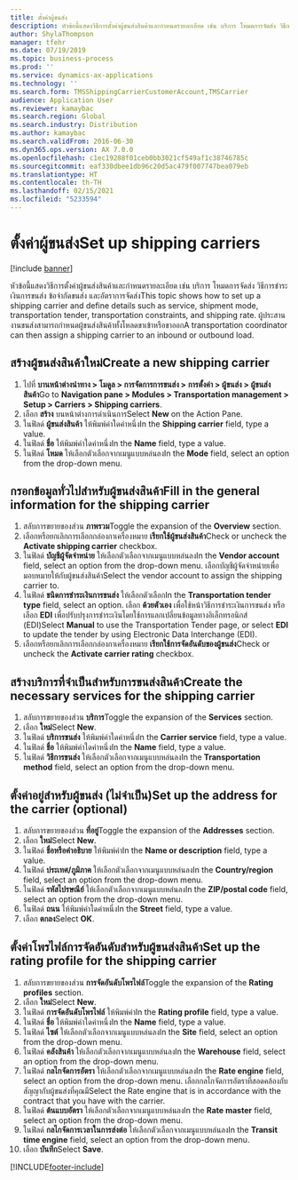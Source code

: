 ```yaml
---
title: ตั้งค่าผู้ขนส่ง
description: หัวข้อนี้แสดงวิธีการตั้งค่าผู้ขนส่งสินค้าและกำหนดรายละเอียด เช่น บริการ โหมดการจัดส่ง วิธีการชำระเงินการขนส่ง ข้อจำกัดขนส่ง และอัตราการจัดส่ง
author: ShylaThompson
manager: tfehr
ms.date: 07/19/2019
ms.topic: business-process
ms.prod: ''
ms.service: dynamics-ax-applications
ms.technology: ''
ms.search.form: TMSShippingCarrierCustomerAccount,TMSCarrier
audience: Application User
ms.reviewer: kamaybac
ms.search.region: Global
ms.search.industry: Distribution
ms.author: kamaybac
ms.search.validFrom: 2016-06-30
ms.dyn365.ops.version: AX 7.0.0
ms.openlocfilehash: c1ec19288f01ceb0bb3021cf549af1c38746785c
ms.sourcegitcommit: eaf330dbee1db96c20d5ac479f007747bea079eb
ms.translationtype: HT
ms.contentlocale: th-TH
ms.lasthandoff: 02/15/2021
ms.locfileid: "5233594"
---
```

# <a name="set-up-shipping-carriers"></a><span data-ttu-id="5fb0b-103">ตั้งค่าผู้ขนส่ง</span><span class="sxs-lookup"><span data-stu-id="5fb0b-103">Set up shipping carriers</span></span>

[!include [banner](../../includes/banner.md)]

<span data-ttu-id="5fb0b-104">หัวข้อนี้แสดงวิธีการตั้งค่าผู้ขนส่งสินค้าและกำหนดรายละเอียด เช่น บริการ โหมดการจัดส่ง วิธีการชำระเงินการขนส่ง ข้อจำกัดขนส่ง และอัตราการจัดส่ง</span><span class="sxs-lookup"><span data-stu-id="5fb0b-104">This topic shows how to set up a shipping carrier and define details such as service, shipment mode, transportation tender, transportation constraints, and shipping rate.</span></span> <span data-ttu-id="5fb0b-105">ผู้ประสานงานขนส่งสามารถกำหนดผู้ขนส่งสินค้าทั้งโหลดขาเข้าหรือขาออก</span><span class="sxs-lookup"><span data-stu-id="5fb0b-105">A transportation coordinator can then assign a shipping carrier to an inbound or outbound load.</span></span>


## <a name="create-a-new-shipping-carrier"></a><span data-ttu-id="5fb0b-106">สร้างผู้ขนส่งสินค้าใหม่</span><span class="sxs-lookup"><span data-stu-id="5fb0b-106">Create a new shipping carrier</span></span>
1. <span data-ttu-id="5fb0b-107">ไปที่ **บานหน้าต่างนำทาง > โมดูล > การจัดการการขนส่ง > การตั้งค่า > ผู้ขนส่ง > ผู้ขนส่งสินค้า**</span><span class="sxs-lookup"><span data-stu-id="5fb0b-107">Go to **Navigation pane > Modules > Transportation management > Setup > Carriers > Shipping carriers**.</span></span>
2. <span data-ttu-id="5fb0b-108">เลือก **สร้าง** บนหน้าต่างการดำเนินการ</span><span class="sxs-lookup"><span data-stu-id="5fb0b-108">Select **New** on the Action Pane.</span></span>
3. <span data-ttu-id="5fb0b-109">ในฟิลด์ **ผู้ขนส่งสินค้า** ให้พิมพ์ค่าใดค่าหนึ่ง</span><span class="sxs-lookup"><span data-stu-id="5fb0b-109">In the **Shipping carrier** field, type a value.</span></span>
4. <span data-ttu-id="5fb0b-110">ในฟิลด์ **ชื่อ** ให้พิมพ์ค่าใดค่าหนึ่ง</span><span class="sxs-lookup"><span data-stu-id="5fb0b-110">In the **Name** field, type a value.</span></span>
5. <span data-ttu-id="5fb0b-111">ในฟิลด์ **โหมด** ให้เลือกตัวเลือกจากเมนูแบบหล่นลง</span><span class="sxs-lookup"><span data-stu-id="5fb0b-111">In the **Mode** field, select an option from the drop-down menu.</span></span>

## <a name="fill-in-the-general-information-for-the-shipping-carrier"></a><span data-ttu-id="5fb0b-112">กรอกข้อมูลทั่วไปสำหรับผู้ขนส่งสินค้า</span><span class="sxs-lookup"><span data-stu-id="5fb0b-112">Fill in the general information for the shipping carrier</span></span>
1. <span data-ttu-id="5fb0b-113">สลับการขยายของส่วน **ภาพรวม**</span><span class="sxs-lookup"><span data-stu-id="5fb0b-113">Toggle the expansion of the **Overview** section.</span></span>
2. <span data-ttu-id="5fb0b-114">เลือกหรือยกเลิกการเลือกกล่องกาเครื่องหมาย **เรียกใช้ผู้ขนส่งสินค้า**</span><span class="sxs-lookup"><span data-stu-id="5fb0b-114">Check or uncheck the **Activate shipping carrier** checkbox.</span></span>
3. <span data-ttu-id="5fb0b-115">ในฟิลด์ **บัญชีผู้จัดจำหน่าย** ให้เลือกตัวเลือกจากเมนูแบบหล่นลง</span><span class="sxs-lookup"><span data-stu-id="5fb0b-115">In the **Vendor account** field, select an option from the drop-down menu.</span></span> <span data-ttu-id="5fb0b-116">เลือกบัญชีผู้จัดจำหน่ายเพื่อมอบหมายให้กับผู้ขนส่งสินค้า</span><span class="sxs-lookup"><span data-stu-id="5fb0b-116">Select the vendor account to assign the shipping carrier to.</span></span>  
4. <span data-ttu-id="5fb0b-117">ในฟิลด์ **ชนิดการชำระเงินการขนส่ง** ให้เลือกตัวเลือก</span><span class="sxs-lookup"><span data-stu-id="5fb0b-117">In the **Transportation tender type** field, select an option.</span></span> <span data-ttu-id="5fb0b-118">เลือก **ด้วยตัวเอง** เพื่อใช้หน้าวิธีการชำระเงินการขนส่ง หรือเลือก **EDI** เพื่อปรับปรุงการชำระเงินโดยใช้การแลกเปลี่ยนข้อมูลทางอิเล็กทรอนิกส์ (EDI)</span><span class="sxs-lookup"><span data-stu-id="5fb0b-118">Select **Manual** to use the Transportation Tender page, or select **EDI** to update the tender by using Electronic Data Interchange (EDI).</span></span>  
5. <span data-ttu-id="5fb0b-119">เลือกหรือยกเลิกการเลือกกล่องกาเครื่องหมาย **เรียกใช้การจัดอันดับของผู้ขนส่ง**</span><span class="sxs-lookup"><span data-stu-id="5fb0b-119">Check or uncheck the **Activate carrier rating** checkbox.</span></span>

## <a name="create-the-necessary-services-for-the-shipping-carrier"></a><span data-ttu-id="5fb0b-120">สร้างบริการที่จำเป็นสำหรับการขนส่งสินค้า</span><span class="sxs-lookup"><span data-stu-id="5fb0b-120">Create the necessary services for the shipping carrier</span></span>
1. <span data-ttu-id="5fb0b-121">สลับการขยายของส่วน **บริการ**</span><span class="sxs-lookup"><span data-stu-id="5fb0b-121">Toggle the expansion of the **Services** section.</span></span>
2. <span data-ttu-id="5fb0b-122">เลือก **ใหม่**</span><span class="sxs-lookup"><span data-stu-id="5fb0b-122">Select **New**.</span></span>
3. <span data-ttu-id="5fb0b-123">ในฟิลด์ **บริการขนส่ง** ให้พิมพ์ค่าใดค่าหนึ่ง</span><span class="sxs-lookup"><span data-stu-id="5fb0b-123">In the **Carrier service** field, type a value.</span></span>
4. <span data-ttu-id="5fb0b-124">ในฟิลด์ **ชื่อ** ให้พิมพ์ค่าใดค่าหนึ่ง</span><span class="sxs-lookup"><span data-stu-id="5fb0b-124">In the **Name** field, type a value.</span></span>
5. <span data-ttu-id="5fb0b-125">ในฟิลด์ **วิธีการขนส่ง** ให้เลือกตัวเลือกจากเมนูแบบหล่นลง</span><span class="sxs-lookup"><span data-stu-id="5fb0b-125">In the **Transportation method** field, select an option from the drop-down menu.</span></span>

## <a name="set-up-the-address-for-the-carrier-optional"></a><span data-ttu-id="5fb0b-126">ตั้งค่าอยู่สำหรับผู้ขนส่ง (ไม่จำเป็น)</span><span class="sxs-lookup"><span data-stu-id="5fb0b-126">Set up the address for the carrier (optional)</span></span>
1. <span data-ttu-id="5fb0b-127">สลับการขยายของส่วน **ที่อยู่**</span><span class="sxs-lookup"><span data-stu-id="5fb0b-127">Toggle the expansion of the **Addresses** section.</span></span>
2. <span data-ttu-id="5fb0b-128">เลือก **ใหม่**</span><span class="sxs-lookup"><span data-stu-id="5fb0b-128">Select **New**.</span></span>
3. <span data-ttu-id="5fb0b-129">ในฟิลด์ **ชื่อหรือคำอธิบาย** ให้พิมพ์ค่า</span><span class="sxs-lookup"><span data-stu-id="5fb0b-129">In the **Name or description** field, type a value.</span></span>
4. <span data-ttu-id="5fb0b-130">ในฟิลด์ **ประเทศ/ภูมิภาค** ให้เลือกตัวเลือกจากเมนูแบบหล่นลง</span><span class="sxs-lookup"><span data-stu-id="5fb0b-130">In the **Country/region** field, select an option from the drop-down menu.</span></span>
5. <span data-ttu-id="5fb0b-131">ในฟิลด์ **รหัสไปรษณีย์** ให้เลือกตัวเลือกจากเมนูแบบหล่นลง</span><span class="sxs-lookup"><span data-stu-id="5fb0b-131">In the **ZIP/postal code** field, select an option from the drop-down menu.</span></span>
6. <span data-ttu-id="5fb0b-132">ในฟิลด์ **ถนน** ให้พิมพ์ค่าใดค่าหนึ่ง</span><span class="sxs-lookup"><span data-stu-id="5fb0b-132">In the **Street** field, type a value.</span></span>
7. <span data-ttu-id="5fb0b-133">เลือก **ตกลง**</span><span class="sxs-lookup"><span data-stu-id="5fb0b-133">Select **OK**.</span></span>

## <a name="set-up-the-rating-profile-for-the-shipping-carrier"></a><span data-ttu-id="5fb0b-134">ตั้งค่าโพรไฟล์การจัดอันดับสำหรับผู้ขนส่งสินค้า</span><span class="sxs-lookup"><span data-stu-id="5fb0b-134">Set up the rating profile for the shipping carrier</span></span>
1. <span data-ttu-id="5fb0b-135">สลับการขยายของส่วน **การจัดอันดับโพรไฟล์**</span><span class="sxs-lookup"><span data-stu-id="5fb0b-135">Toggle the expansion of the **Rating profiles** section.</span></span>
2. <span data-ttu-id="5fb0b-136">เลือก **ใหม่**</span><span class="sxs-lookup"><span data-stu-id="5fb0b-136">Select **New**.</span></span>
3. <span data-ttu-id="5fb0b-137">ในฟิลด์ **การจัดอันดับโพรไฟล์** ให้พิมพ์ค่า</span><span class="sxs-lookup"><span data-stu-id="5fb0b-137">In the **Rating profile** field, type a value.</span></span>
4. <span data-ttu-id="5fb0b-138">ในฟิลด์ **ชื่อ** ให้พิมพ์ค่าใดค่าหนึ่ง</span><span class="sxs-lookup"><span data-stu-id="5fb0b-138">In the **Name** field, type a value.</span></span>
5. <span data-ttu-id="5fb0b-139">ในฟิลด์ **ไซต์** ให้เลือกตัวเลือกจากเมนูแบบหล่นลง</span><span class="sxs-lookup"><span data-stu-id="5fb0b-139">In the **Site** field, select an option from the drop-down menu.</span></span>
6. <span data-ttu-id="5fb0b-140">ในฟิลด์ **คลังสินค้า** ให้เลือกตัวเลือกจากเมนูแบบหล่นลง</span><span class="sxs-lookup"><span data-stu-id="5fb0b-140">In the **Warehouse** field, select an option from the drop-down menu.</span></span>
7. <span data-ttu-id="5fb0b-141">ในฟิลด์ **กลไกจัดการอัตรา** ให้เลือกตัวเลือกจากเมนูแบบหล่นลง</span><span class="sxs-lookup"><span data-stu-id="5fb0b-141">In the **Rate engine** field, select an option from the drop-down menu.</span></span> <span data-ttu-id="5fb0b-142">เลือกกลไกจัดการอัตราที่สอดคล้องกับสัญญากับผู้ขนส่งที่คุณมี</span><span class="sxs-lookup"><span data-stu-id="5fb0b-142">Select the Rate engine that is in accordance with the contract that you have with the carrier.</span></span>  
8. <span data-ttu-id="5fb0b-143">ในฟิลด์ **ต้นแบบอัตรา** ให้เลือกตัวเลือกจากเมนูแบบหล่นลง</span><span class="sxs-lookup"><span data-stu-id="5fb0b-143">In the **Rate master** field, select an option from the drop-down menu.</span></span>
9. <span data-ttu-id="5fb0b-144">ในฟิลด์ **กลไกจัดการเวลาในการส่งต่อ** ให้เลือกตัวเลือกจากเมนูแบบหล่นลง</span><span class="sxs-lookup"><span data-stu-id="5fb0b-144">In the **Transit time engine** field, select an option from the drop-down menu.</span></span>
10. <span data-ttu-id="5fb0b-145">เลือก **บันทึก**</span><span class="sxs-lookup"><span data-stu-id="5fb0b-145">Select **Save**.</span></span>



[!INCLUDE[footer-include](../../../includes/footer-banner.md)]